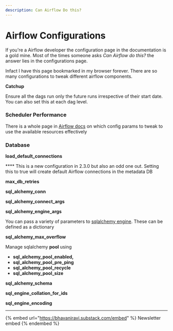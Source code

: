 ```yaml
---
description: Can Airflow Do this?
---
```


# Airflow Configurations

If you're a Airflow developer the configuration page in the documentation is a gold mine. Most of the times someone asks _Can Airflow do this?_ the answer lies in the configurations page.

Infact I have this page bookmarked in my browser forever. There are so many configurations to tweak different airflow components.&#x20;

**Catchup**&#x20;

Ensure all the dags run only the future runs irrespective of their start date. You can also set this at each dag level.

### Scheduler Performance

There is a whole page in [Airflow docs](https://airflow.apache.org/docs/apache-airflow/stable/concepts/scheduler.html?highlight=scheduler#fine-tuning-your-scheduler-performance) on which config params to tweak to use the available resources effectively

### Database

**load_default_connections**&#x20;

&#x20;\*\*\*\* This is a new configuration in 2.3.0 but also an odd one out. Setting this to true will create default Airflow connections in the metadata DB

**max_db_retries**

**sql_alchemy_conn**

**sql_alchemy_connect_args**

**sql_alchemy_engine_args**

&#x20;You can pass a variety of parameters to [sqlalchemy engine](https://docs.sqlalchemy.org/en/14/core/engines.html#engine-creation-api). These can be defined as a dictionary

**sql_alchemy_max_overflow**

Manage sqlalchemy **pool** using&#x20;

- **sql_alchemy_pool_enabled,**&#x20;
- **sql_alchemy_pool_pre_ping**
- **sql_alchemy_pool_recycle**&#x20;
- **sql_alchemy_pool_size**

**sql_alchemy_schema**

**sql_engine_collation_for_ids**

**sql_engine_encoding**

---

{% embed url="https://bhavaniravi.substack.com/embed" %}
Newsletter embed
{% endembed %}
